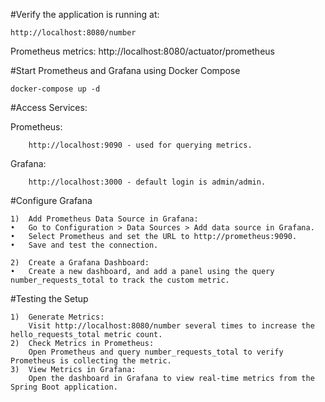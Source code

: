 #Verify the application is running at:

	http://localhost:8080/number

Prometheus metrics: http://localhost:8080/actuator/prometheus

#Start Prometheus and Grafana using Docker Compose

	docker-compose up -d

#Access Services:

Prometheus: 
    
    	http://localhost:9090 - used for querying metrics.
     
Grafana:
    
    	http://localhost:3000 - default login is admin/admin.

#Configure Grafana

	1)	Add Prometheus Data Source in Grafana:
	•	Go to Configuration > Data Sources > Add data source in Grafana.
	•	Select Prometheus and set the URL to http://prometheus:9090.
	•	Save and test the connection.
 
	2)	Create a Grafana Dashboard:
	•	Create a new dashboard, and add a panel using the query number_requests_total to track the custom metric.

#Testing the Setup

	1)	Generate Metrics:
		Visit http://localhost:8080/number several times to increase the hello_requests_total metric count.
	2)	Check Metrics in Prometheus:
		Open Prometheus and query number_requests_total to verify Prometheus is collecting the metric.
	3)	View Metrics in Grafana:
		Open the dashboard in Grafana to view real-time metrics from the Spring Boot application.
